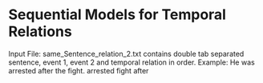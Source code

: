 # Sequential Models for Temporal Relations 

Input File: same_Sentence_relation_2.txt contains double tab separated sentence, event 1, event 2 and temporal relation in order.
Example: He was arrested after the fight.   arrested    fight   after
